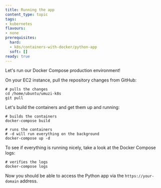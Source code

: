 ```yaml
---
title: Running the app
content_type: topic
tags: 
- kubernetes
flavours:
- none
prerequisites:
  hard: 
  - k8s/containers-with-docker/python-app
  soft: []
ready: true
---
```


Let's run our Docker Compose production environment!

On your EC2 instance, pull the repository changes from GitHub:

```
# pulls the changes
cd /home/ubuntu/umuzi-k8s
git pull
```

Let's build the containers and get them up and running:

```
# builds the containers
docker-compose build

# runs the containers
# -d will run everything on the background
docker-compose up -d
```

To see if everything is running nicely, take a look at the Docker Compose logs:

```
# verifies the logs
docker-compose logs
```

Now you should be able to access the Python app via the `https://your-domain` address.
